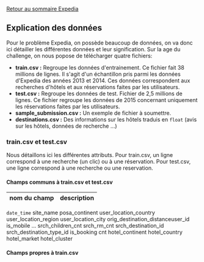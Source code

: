 [Retour au sommaire Expedia](expedia_sommaire.md)

## Explication des données

Pour le problème Expedia, on possède beaucoup de données, on va donc ici détailler les différentes données et leur signification.
Sur la age du challenge, on nous popose de télécharger quatre fichiers:

* **train.csv :** Regroupe les données d'entrainement. Ce fichier fait 38 millions de lignes. Il s'agit d'un échantillon pris parmi les données d'Expedia des années 2013 et 2014. Ces données correspondent aux recherches d'hôtels et aux réservations faites par les utilisateurs.
* **test.csv :** Regroupe les données de test. Fichier de 2,5 millions de lignes. Ce fichier regroupe les données de 2015 concernant uniquement les réservations faites par les utilisateurs.
* **sample_submission.csv :** Un exemple de fichier à soumettre.
* **destinations.csv :** Des informations sur les hôtels traduis en `float` (avis sur les hôtels, données de recherche ...)

### train.csv et test.csv

Nous détaillons ici les différentes attributs. Pour train.csv, un ligne correspond à une recherche (un clic) ou à une réservation. Pour test.csv, une ligne correspond à une recherche ou une reservation.

#### Champs communs à train.csv et test.csv

nom du champ | description
:-----------:|------------
`date_time`
site_name
posa_continent
user_location_country
user_location_region
user_location_city
orig_destination_distanceuser_id 	is_mobile 	... 	srch_children_cnt 	srch_rm_cnt 	srch_destination_id 	srch_destination_type_id 	is_booking 	cnt 	hotel_continent 	hotel_country 	hotel_market 	hotel_cluster

#### Champs propres à train.csv

